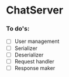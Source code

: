 # ChatServer

### To do's:
- [ ] User management
- [ ] Serializer
- [ ] Deserializer
- [ ] Request handler
- [ ] Response maker
